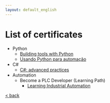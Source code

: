 ```yaml
---
layout: default_english
---
```


<!-- [< back](../) -->

# List of certificates

- Python
    - [Building tools with Python](/certificates/CertificateOfCompletion_Building%20Tools%20with%20Python.pdf)
    - [Usando Python para automação](/certificates/CertificateOfCompletion_Using%20Python%20for%20Automation.pdf)
- C#
    - [C#: advanced practices](/certificates/CertificateOfCompletion_C%20Advanced%20Practices.pdf)
- Automation
    - Become a PLC Developer (Learning Path)
        - [Learning Industrial Automation](/certificates/CertificateOfCompletion_Learning%20Industrial%20Automation.pdf)

[< back](../)
